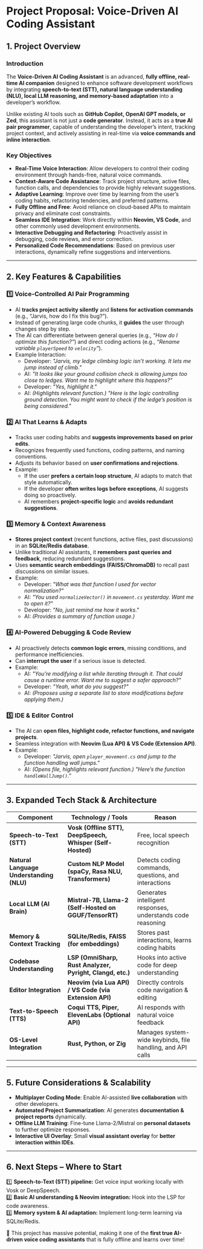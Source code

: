 # **Project Proposal: Voice-Driven AI Coding Assistant**

## **1. Project Overview**

### **Introduction**

The **Voice-Driven AI Coding Assistant** is an advanced, **fully offline, real-time AI companion** designed to enhance software development workflows by integrating **speech-to-text (STT), natural language understanding (NLU), local LLM reasoning, and memory-based adaptation** into a developer’s workflow.

Unlike existing AI tools such as **GitHub Copilot, OpenAI GPT models, or Zed**, this assistant is not just a **code generator**. Instead, it acts as a **true AI pair programmer**, capable of understanding the developer’s intent, tracking project context, and actively assisting in real-time via **voice commands and inline interaction**.

### **Key Objectives**

- **Real-Time Voice Interaction**: Allow developers to control their coding environment through hands-free, natural voice commands.
- **Context-Aware Code Assistance**: Track project structure, active files, function calls, and dependencies to provide highly relevant suggestions.
- **Adaptive Learning**: Improve over time by learning from the user’s coding habits, refactoring tendencies, and preferred patterns.
- **Fully Offline and Free**: Avoid reliance on cloud-based APIs to maintain privacy and eliminate cost constraints.
- **Seamless IDE Integration**: Work directly within **Neovim, VS Code**, and other commonly used development environments.
- **Interactive Debugging and Refactoring**: Proactively assist in debugging, code reviews, and error correction.
- **Personalized Code Recommendations**: Based on previous user interactions, dynamically refine suggestions and interventions.

---

## **2. Key Features & Capabilities**

### **1️⃣ Voice-Controlled AI Pair Programming**

- AI **tracks project activity silently** and **listens for activation commands** (e.g., “Jarvis, how do I fix this bug?”).
- Instead of generating large code chunks, it **guides** the user through changes step by step.
- The AI can differentiate between general queries (e.g., _“How do I optimize this function?”_) and direct coding actions (e.g., _“Rename variable `playerSpeed` to `velocity`”_).
- Example Interaction:
  - Developer: _"Jarvis, my ledge climbing logic isn’t working. It lets me jump instead of climb."_
  - AI: _"It looks like your ground collision check is allowing jumps too close to ledges. Want me to highlight where this happens?"_
  - Developer: _"Yes, highlight it."_
  - AI: _(Highlights relevant function.)_ _"Here is the logic controlling ground detection. You might want to check if the ledge’s position is being considered."_

### **2️⃣ AI That Learns & Adapts**

- Tracks user coding habits and **suggests improvements based on prior edits**.
- Recognizes frequently used functions, coding patterns, and naming conventions.
- Adjusts its behavior based on **user confirmations and rejections**.
- Example:
  - If the user **prefers a certain loop structure**, AI adapts to match that style automatically.
  - If the developer **often writes logs before exceptions**, AI suggests doing so proactively.
  - AI remembers **project-specific logic** and **avoids redundant suggestions**.

### **3️⃣ Memory & Context Awareness**

- **Stores project context** (recent functions, active files, past discussions) in an **SQLite/Redis database**.
- Unlike traditional AI assistants, it **remembers past queries and feedback**, reducing redundant suggestions.
- Uses **semantic search embeddings (FAISS/ChromaDB)** to recall past discussions on similar issues.
- Example:
  - Developer: _"What was that function I used for vector normalization?"_
  - AI: _"You used `normalizeVector()` in `movement.cs` yesterday. Want me to open it?"_
  - Developer: _"No, just remind me how it works."_
  - AI: _(Provides a summary of function usage.)_

### **4️⃣ AI-Powered Debugging & Code Review**

- AI proactively detects **common logic errors**, missing conditions, and performance inefficiencies.
- Can **interrupt the user** if a serious issue is detected.
- Example:
  - AI: _"You’re modifying a list while iterating through it. That could cause a runtime error. Want me to suggest a safer approach?"_
  - Developer: _"Yeah, what do you suggest?"_
  - AI: _(Proposes using a separate list to store modifications before applying them.)_

### **5️⃣ IDE & Editor Control**

- The AI can **open files, highlight code, refactor functions, and navigate projects**.
- Seamless integration with **Neovim (Lua API) & VS Code (Extension API)**.
- Example:
  - Developer: _"Jarvis, open `player_movement.cs` and jump to the function handling wall jumps."_
  - AI: _(Opens file, highlights relevant function.)_ _"Here’s the function `handleWallJump()`."_

---

## **3. Expanded Tech Stack & Architecture**

| **Component**                            | **Technology / Tools**                                    | **Reason**                                                  |
| ---------------------------------------- | --------------------------------------------------------- | ----------------------------------------------------------- |
| **Speech-to-Text (STT)**                 | **Vosk (Offline STT), DeepSpeech, Whisper (Self-Hosted)** | Free, local speech recognition                              |
| **Natural Language Understanding (NLU)** | **Custom NLP Model (spaCy, Rasa NLU, Transformers)**      | Detects coding commands, questions, and interactions        |
| **Local LLM (AI Brain)**                 | **Mistral-7B, Llama-2 (Self-Hosted on GGUF/TensorRT)**    | Generates intelligent responses, understands code reasoning |
| **Memory & Context Tracking**            | **SQLite/Redis, FAISS (for embeddings)**                  | Stores past interactions, learns coding habits              |
| **Codebase Understanding**               | **LSP (OmniSharp, Rust Analyzer, Pyright, Clangd, etc.)** | Hooks into active code for deep understanding               |
| **Editor Integration**                   | **Neovim (via Lua API) / VS Code (via Extension API)**    | Directly controls code navigation & editing                 |
| **Text-to-Speech (TTS)**                 | **Coqui TTS, Piper, ElevenLabs (Optional API)**           | AI responds with natural voice feedback                     |
| **OS-Level Integration**                 | **Rust, Python, or Zig**                                  | Manages system-wide keybinds, file handling, and API calls  |

---

## **5. Future Considerations & Scalability**

- **Multiplayer Coding Mode**: Enable AI-assisted **live collaboration** with other developers.
- **Automated Project Summarization**: AI generates **documentation & project reports** dynamically.
- **Offline LLM Training**: Fine-tune Llama-2/Mistral on **personal datasets** to further optimize responses.
- **Interactive UI Overlay**: Small **visual assistant overlay** for **better interaction within IDEs**.

---

## **6. Next Steps – Where to Start**

1️⃣ **Speech-to-Text (STT) pipeline:** Get voice input working locally with Vosk or DeepSpeech.  
2️⃣ **Basic AI understanding & Neovim integration:** Hook into the LSP for code awareness.  
3️⃣ **Memory system & AI adaptation:** Implement long-term learning via SQLite/Redis.

🚀 This project has massive potential, making it one of the **first true AI-driven voice coding assistants** that is fully offline and learns over time!

